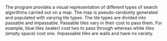 The program provides a visual representation of different types of search algorithms carried out on a map. 
The map is pseudo-randomly generated and populated with varying tile types.
The tile types are divided into passable and impassable.
Passable tiles vary in their cost to pass them.
For example, blue tiles (water) cost two to pass through whereas white tiles (empty space) cost one.
Impassable tiles are walls and have no variety.